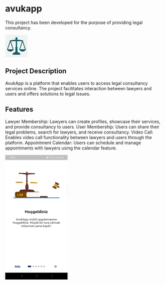# avukapp

This project has been developed for the purpose of providing legal consultancy.

![Proje Logo](assets/images/ic_launcher.png)


## Project Description

AvukApp is a platform that enables users to access legal consultancy services online. The project facilitates interaction between lawyers and users and offers solutions to legal issues.


## Features

Lawyer Membership: Lawyers can create profiles, showcase their services, and provide consultancy to users.
User Membership: Users can share their legal problems, search for lawyers, and receive consultancy.
Video Call: Enables video call functionality between lawyers and users through the platform.
Appointment Calendar: Users can schedule and manage appointments with lawyers using the calendar feature.

<img src="assets/proje_img/1.png" alt=" " width="200" height="400">
